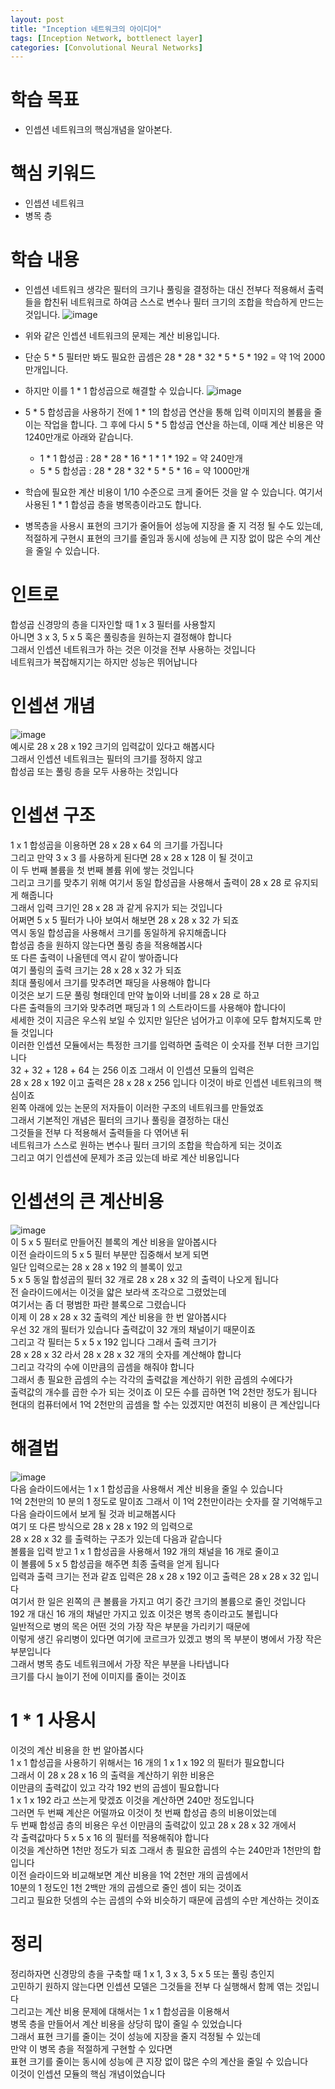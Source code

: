 ```yaml
---
layout: post
title: "Inception 네트워크의 아이디어"
tags: [Inception Network, bottlenect layer]
categories: [Convolutional Neural Networks]
---
```


# 학습 목표
- 인셉션 네트워크의 핵심개념을 알아본다.

# 핵심 키워드
- 인셉션 네트워크
- 병목 층

# 학습 내용
- 인셉션 네트워크 생각은 필터의 크기나 풀링을 결정하는 대신 전부다 적용해서 출력들을 합친뒤 네트워크로 하여금 스스로 변수나 필터 크기의 조합을 학습하게 만드는 것입니다.
![image](https://user-images.githubusercontent.com/50114210/71503168-6feab380-28b7-11ea-8bd5-f741af4dcfd9.png)        

- 위와 같은 인셉션 네트워크의 문제는 계산 비용입니다.
- 단순 5 * 5 필터만 봐도 필요한 곱셈은 28 * 28 * 32 * 5 * 5 * 192 = 약 1억 2000만개입니다.
- 하지만 이를 1 * 1 합성곱으로 해결할 수 있습니다.
![image](https://user-images.githubusercontent.com/50114210/71503279-e7b8de00-28b7-11ea-85c8-cacf300e3daa.png)          

- 5 * 5 합성곱을 사용하기 전에 1 * 1의 합성곱 연산을 통해 입력 이미지의 볼륨을 줄이는 작업을 합니다. 그 후에 다시 5 * 5 합성곱 연산을 하는데, 이때 계산 비용은 약 1240만개로 아래와 같습니다.
  - 1 * 1 합성곱 : 28 * 28 * 16 * 1 * 1 * 192 = 약 240만개
  - 5 * 5 합성곱 : 28 * 28 * 32 * 5 * 5 * 16 = 약 1000만개
- 학습에 필요한 계산 비용이 1/10 수준으로 크게 줄어든 것을 알 수 있습니다. 여기서 사용된 1 * 1 합성곱 층을 병목층이라고도 합니다.
- 병목층을 사용시 표현의 크기가 줄어들어 성능에 지장을 줄 지 걱정 될 수도 있는데, 적절하게 구현시 표현의 크기를 줄임과 동시에 성능에 큰 지장 없이 많은 수의 계산을 줄일 수 있습니다.

# 인트로
합성곱 신경망의 층을 디자인할 때 1 x 3 필터를 사용할지      
아니면 3 x 3, 5 x 5 혹은 풀링층을 원하는지 결정해야 합니다     
그래서 인셉션 네트워크가 하는 것은 이것을 전부 사용하는 것입니다     
네트워크가 복잡해지기는 하지만 성능은 뛰어납니다     

# 인셉션 개념
![image](https://user-images.githubusercontent.com/50114210/71503653-7c700b80-28b9-11ea-9b43-a0f0c51e4558.png)           
예시로 28 x 28 x 192 크기의 입력값이 있다고 해봅시다     
그래서 인셉션 네트워크는 필터의 크기를 정하지 않고     
합성곱 또는 풀링 층을 모두 사용하는 것입니다     

# 인셉션 구조
1 x 1 합성곱을 이용하면 28 x 28 x 64 의 크기를 가집니다         
그리고 만약 3 x 3 를 사용하게 된다면 28 x 28 x 128 이 될 것이고         
이 두 번째 볼륨을 첫 번째 볼륨 위에 쌓는 것입니다         
그리고 크기를 맞추기 위해 여기서 동일 합성곱을 사용해서 출력이 28 x 28 로 유지되게 해줍니다         
그래서 입력 크기인 28 x 28 과 같게 유지가 되는 것입니다         
어쩌면 5 x 5 필터가 나아 보여서 해보면 28 x 28 x 32 가 되죠         
역시 동일 합성곱을 사용해서 크기를 동일하게 유지해줍니다         
합성곱 층을 원하지 않는다면 풀링 층을 적용해봅시다         
또 다른 출력이 나올텐데 역시 같이 쌓아줍니다         
여기 풀링의 출력 크기는 28 x 28 x 32 가 되죠         
최대 풀링에서 크기를 맞추려면 패딩을 사용해야 합니다          
이것은 보기 드문 풀링 형태인데 만약 높이와 너비를 28 x 28 로 하고          
다른 출력들의 크기와 맞추려면 패딩과 1 의 스트라이드를 사용해야 합니다이          
세세한 것이 지금은 우스워 보일 수 있지만 일단은 넘어가고 이후에 모두 합쳐지도록 만들 것입니다         
이러한 인셉션 모듈에서는 특정한 크기를 입력하면 출력은 이 숫자를 전부 더한 크기입니다         
32 + 32 + 128 + 64 는 256 이죠 그래서 이 인셉션 모듈의 입력은         
28 x 28 x 192 이고 출력은 28 x 28 x 256 입니다 이것이 바로 인셉션 네트워크의 핵심이죠         
왼쪽 아래에 있는 논문의 저자들이 이러한 구조의 네트워크를 만들었죠         
그래서 기본적인 개념은 필터의 크기나 풀링을 결정하는 대신          
그것들을 전부 다 적용해서 출력들을 다 엮어낸 뒤         
네트워크가 스스로 원하는 변수나 필터 크기의 조합을 학습하게 되는 것이죠         
그리고 여기 인셉션에 문제가 조금 있는데 바로 계산 비용입니다         

# 인셉션의 큰 계산비용
![image](https://user-images.githubusercontent.com/50114210/71503673-99a4da00-28b9-11ea-9174-c754cd9674db.png)                    
이 5 x 5 필터로 만들어진 블록의 계산 비용을 알아봅시다         
이전 슬라이드의 5 x 5 필터 부분만 집중해서 보게 되면         
일단 입력으로는 28 x 28 x 192 의 블록이 있고         
5 x 5 동일 합성곱의 필터 32 개로 28 x 28 x 32 의 출력이 나오게 됩니다         
전 슬라이드에서는 이것을 얇은 보라색 조각으로 그렸었는데         
여기서는 좀 더 평범한 파란 블록으로 그렸습니다         
이제 이 28 x 28 x 32 출력의 계산 비용을 한 번 알아봅시다         
우선 32 개의 필터가 있습니다 출력값이 32 개의 채널이기 때문이죠         
그리고 각 필터는 5 x 5 x 192 입니다 그래서 출력 크기가         
28 x 28 x 32 라서 28 x 28 x 32 개의 숫자를 계산해야 합니다         
그리고 각각의 수에 이만큼의 곱셈을 해줘야 합니다         
그래서 총 필요한 곱셈의 수는 각각의 출력값을 계산하기 위한 곱셈의 수에다가         
출력값의 개수를 곱한 수가 되는 것이죠 이 모든 수를 곱하면 1억 2천만 정도가 됩니다         
현대의 컴퓨터에서 1억 2천만의 곱셈을 할 수는 있겠지만 여전히 비용이 큰 계산입니다         

# 해결법
![image](https://user-images.githubusercontent.com/50114210/71503683-ac1f1380-28b9-11ea-8c0b-e1d7a477b630.png)                       
다음 슬라이드에서는 1 x 1 합성곱을 사용해서 계산 비용을 줄일 수 있습니다         
1억 2천만의 10 분의 1 정도로 말이죠 그래서 이 1억 2천만이라는 숫자를 잘 기억해두고          
다음 슬라이드에서 보게 될 것과 비교해봅시다         
여기 또 다른 방식으로 28 x 28 x 192 의 입력으로           
28 x 28 x 32 를 출력하는 구조가 있는데 다음과 같습니다          
볼륨을 입력 받고 1 x 1 합성곱을 사용해서 192 개의 채널을 16 개로 줄이고          
이 볼륨에 5 x 5 합성곱을 해주면 최종 출력을 얻게 됩니다          
입력과 출력 크기는 전과 같죠 입력은 28 x 28 x 192 이고 출력은 28 x 28 x 32 입니다          
여기서 한 일은 왼쪽의 큰 볼륨을 가지고 여기 중간 크기의 볼륨으로 줄인 것입니다          
192 개 대신 16 개의 채널만 가지고 있죠 이것은 병목 층이라고도 불립니다          
일반적으로 병의 목은 어떤 것의 가장 작은 부분을 가리키기 때문에          
이렇게 생긴 유리병이 있다면 여기에 코르크가 있겠고 병의 목 부분이 병에서 가장 작은 부분입니다          
그래서 병목 층도 네트워크에서 가장 작은 부분을 나타냅니다          
크기를 다시 늘이기 전에 이미지를 줄이는 것이죠          

# 1 * 1 사용시 
이것의 계산 비용을 한 번 알아봅시다          
1 x 1 합성곱을 사용하기 위해서는 16 개의 1 x 1 x 192 의 필터가 필요합니다          
그래서 이 28 x 28 x 16 의 출력을 계산하기 위한 비용은           
이만큼의 출력값이 있고 각각 192 번의 곱셈이 필요합니다          
1 x 1 x 192 라고 쓰는게 맞겠죠 이것을 계산하면 240만 정도입니다          
그러면 두 번째 계산은 어떨까요 이것이 첫 번째 합성곱 층의 비용이었는데          
두 번째 합성곱 층의 비용은 우선 이만큼의 출력값이 있고 28 x 28 x 32 개에서          
각 출력값마다 5 x 5 x 16 의 필터를 적용해줘야 합니다          
이것을 계산하면 1천만 정도가 되죠 그래서 총 필요한 곱셈의 수는 240만과 1천만의 합입니다          
이전 슬라이드와 비교해보면 계산 비용을 1억 2천만 개의 곱셈에서           
10분의 1 정도인 1천 2백만 개의 곱셈으로 줄인 셈이 되는 것이죠          
그리고 필요한 덧셈의 수는 곱셈의 수와 비슷하기 때문에 곱셈의 수만 계산하는 것이죠          

# 정리
정리하자면 신경망의 층을 구축할 때 1 x 1, 3 x 3, 5 x 5 또는 풀링 층인지           
고민하기 원하지 않는다면 인셉션 모델은 그것들을 전부 다 실행해서 함께 엮는 것입니다          
그리고는 계산 비용 문제에 대해서는 1 x 1 합성곱을 이용해서          
병목 층을 만들어서 계산 비용을 상당히 많이 줄일 수 있었습니다          
그래서 표현 크기를 줄이는 것이 성능에 지장을 줄지 걱정될 수 있는데          
만약 이 병목 층을 적절하게 구현할 수 있다면          
표현 크기를 줄이는 동시에 성능에 큰 지장 없이 많은 수의 계산을 줄일 수 있습니다          
이것이 인셉션 모듈의 핵심 개념이었습니다          
